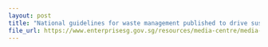 ```yaml
---
layout: post
title: "National guidelines for waste management published to drive sustainability at MICE events in Singapore"
file_url: https://www.enterprisesg.gov.sg/resources/media-centre/media-releases/2023/march/mr01223_national-guidelines-for-waste-management-published-to-drive-sustainability-at-mice-events-in-singapore
---
```

